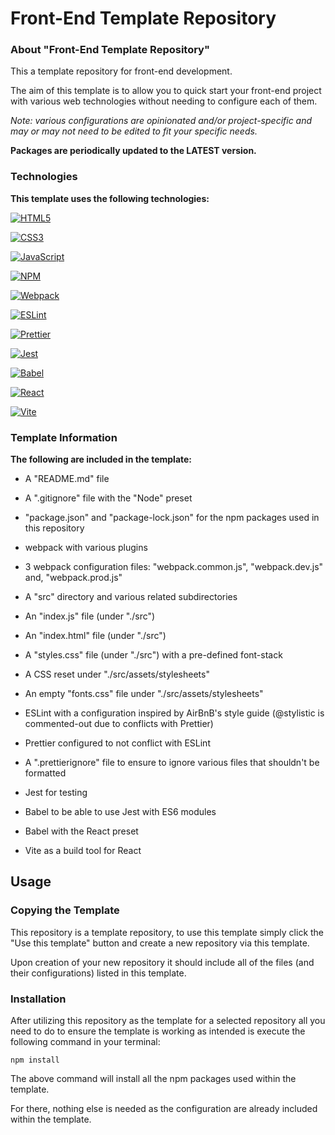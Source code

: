 # Front-End Template Repository

### About "Front-End Template Repository"

This a template repository for front-end development.

The aim of this template is to allow you to quick start your front-end project with various web technologies without needing to configure each of them.

*Note: various configurations are opinionated and/or project-specific and may or may not need to be edited to fit your specific needs.*

**Packages are periodically updated to the LATEST version.**

### Technologies

**This template uses the following technologies:**

[![HTML5](https://img.shields.io/badge/html5-%23E34F26.svg?style=for-the-badge&logo=html5&logoColor=white)](#)

[![CSS3](https://img.shields.io/badge/css3-%231572B6.svg?style=for-the-badge&logo=css3&logoColor=white)](#)

[![JavaScript](https://img.shields.io/badge/javascript-%23323330.svg?style=for-the-badge&logo=javascript&logoColor=%23F7DF1E)](#)

[![NPM](https://img.shields.io/badge/NPM-%23CB3837.svg?style=for-the-badge&logo=npm&logoColor=white)](https://www.npmjs.com/)

[![Webpack](https://img.shields.io/badge/webpack-%238DD6F9.svg?style=for-the-badge&logo=webpack&logoColor=black)](https://webpack.js.org/)

[![ESLint](https://img.shields.io/badge/ESLint-4B3263?style=for-the-badge&logo=eslint&logoColor=white)](https://eslint.org/)

[![Prettier](https://img.shields.io/badge/prettier-%23F7B93E.svg?style=for-the-badge&logo=prettier&logoColor=black)](https://prettier.io/)

[![Jest](https://img.shields.io/badge/-jest-%23C21325?style=for-the-badge&logo=jest&logoColor=white)](https://jestjs.io/)

[![Babel](https://img.shields.io/badge/Babel-F9DC3e?style=for-the-badge&logo=babel&logoColor=black)](https://babeljs.io/)

[![React](https://img.shields.io/badge/react-%2320232a.svg?style=for-the-badge&logo=react&logoColor=%2361DAFB)](https://react.dev/)

[![Vite](https://img.shields.io/badge/vite-%23646CFF.svg?style=for-the-badge&logo=vite&logoColor=white)](https://vite.dev/)

### Template Information

**The following are included in the template:**

- A "README.md" file

- A ".gitignore" file with the "Node" preset

- "package.json" and "package-lock.json" for the npm packages used in this repository

- webpack with various plugins

- 3 webpack configuration files: "webpack.common.js", "webpack.dev.js" and, "webpack.prod.js"

- A "src" directory and various related subdirectories

- An "index.js" file (under "./src")

- An "index.html" file (under "./src")

- A "styles.css" file (under "./src") with a pre-defined font-stack

- A CSS reset under "./src/assets/stylesheets"

- An empty "fonts.css" file under "./src/assets/stylesheets"

- ESLint with a configuration inspired by AirBnB's style guide (@stylistic is commented-out due to conflicts with Prettier)

- Prettier configured to not conflict with ESLint

- A ".prettierignore" file to ensure to ignore various files that shouldn't be formatted

- Jest for testing

- Babel to be able to use Jest with ES6 modules

- Babel with the React preset

- Vite as a build tool for React

## Usage

### Copying the Template

This repository is a template repository, to use this template simply click the "Use this template" button and create a new repository via this template.

Upon creation of your new repository it should include all of the files (and their configurations) listed in this template.

### Installation

After utilizing this repository as the template for a selected repository all you need to do to ensure the template is working as intended is execute the following command in your terminal:

`npm install`

The above command will install all the npm packages used within the template.

For there, nothing else is needed as the configuration are already included within the template.